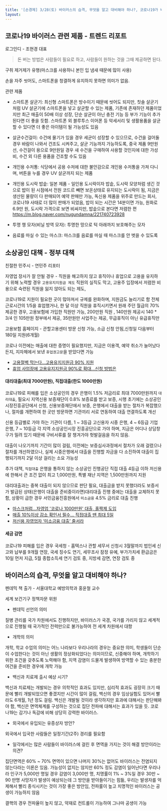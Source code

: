 ```yaml
---
title: '[손경제] 3/28(토) 바이러스의 습격, 무엇을 알고 대비해야 하나?, 코로나19가 바꾼 생활 풍경, 개인위생 제품들'
layout: 
---
```


## 코로나19 바이러스 관련 제품 - 트렌드 리포트 

로그인디 - 조현경 대표
 
> 돈 버는 방법은 사람들이 필요로 하고, 사람들이 원하는 것을 그때 제공하면 된다.

구취 제거제가 유행(마스크를 사용하니 본인 입 냄새 때문에 많이 사용)

손을 자주 씻어도, 스마트폰을 청결하게 유지하지 못하면 의미가 없음.

관련 제품 
  -  스마트폰 살균기: 최신형 스마트폰은 방수이기 때문에 씻어도 되지만, 칫솔 살균기처럼 UV 살균기에 스마트폰을 넣고 살균할 수 있는 제품, 기존에 존재하던 제품이었지만 최근 매출이 50배 이상 성장, 단순 살균이 아닌 충전 기능 등 부가 기능이 추가된다면 더 좋을 듯함. 스마트폰 외 블루투스 이어폰 등 악세서리 및 생활용품을 살균할 수 있다면 더 좋은 아이템이 될 가능성도 있음

  - 살균수건걸이: 수건에 물기가 있을 경우 세균이 성장할 수 있으므로, 수건을 걸어둘 경우 바람이 나와서 건조도 시켜주고, 살균 기능까지 가능하도록, 중국 제품 9만원선, 수건걸이 용으로 9만원일 경우 새 수건을 구매하여 사용할 것인지에 대한 가성비, 수건 외 다른 용품을 건조할 수도 있음

  - 개인용 수저통: 식당에서 공용 수저에 대한 불안감으로 개인용 수저통을 가져 다니며, 버튼을 누를 경우 UV 살균까지 되는 제품

  - 개인용 도시락 밥솥: 일본 제품 - 일인용 도시락이자 밥솥, 도시락 모양처럼 생긴 것으로 밥이 된 시점에서 전원 코드르 빼면 보온상태로 유지되는 도시락이 됨, 지금은 생산된 물량이 다 판매되어 예약 판매만 가능, 독신용 제품을 위주로 만드는 회사, 코로나19 사태로 더 많이 판매가 되었음, 밥이 되는 시간은 14분이면 가능, 원화로 6.9만 원, 도시락 가격으로 보면 비싸지만, 밥솥으로 본다면 저렴한 편 https://m.blog.naver.com/nugundamna/221740723928

  - 투명 챙 모자(비닐 방역 모자): 투명한 망으로 턱 아래까지 보호해주는 모자
  - 음료를 마실 수 있는 마스크: 마스크를 음료를 마실 때 마스크를 안 벗을 수 있도록
  


## 소상공인 대책 - 정부 대책

친절한 민주시 - 연민주 리포터

자영업 장사가 잘 안될 경우 - 직원을 해고하지 않고 휴직이나 휴업으로 고용을 유지하기 위해 노력할 경우 `고용유지지원금 제도` 직원의 실직도 막고, 고용주 입장에서 저렴한 비용으로 숙련된 직원을 잃지 않아도 되는 제도,

코로나19로 지원이 필요한 곳이 많아져서 규제를 완화하며, 지원금도 늘리기로 함
전체 근로시간의 1/5을 휴업했거나, 한 달 이상 직원을 휴직시키면서 원래 주던 월급의 70% 제공한 경우, 고용보험에 가입한 직원만 가능,  200만원 직원 , 140만원 제공시 140 * 3/4 인 105만원 정부에서 제공, 35만원만 사업주는 제공, 무급휴직이 아닌 유급휴직만 

고용보험 홈페이지 - 관할고용센터 방문 신청 가능, 소급 신청 안됨,신청일 다음부터 180일 지원(6개월) 

코로나 이전에는 매출에 대한 증명이 필요했지만, 지금은 이용객, 예약 취소가 늘어났다든지, 지자체에서 보낸 `휴업권고문`을 받았다면 가능

* [고용절벽 막는다...고용유지지원금 90% 지원](https://www.ytn.co.kr/_ln/0102_202003252230283993)
* [휴업 사업장에 고용유지지원금 90%로 확대…신청 방법은](https://cnbc.sbs.co.kr/article/10000977735?division=DAUM)

#### 대리대출(최대 7000만원), 직접대출(한도 1000만원)

코로나19로 피해를 입은 소상공인의 경우 은행이 1.5% 저금리로 최대 7000만원까지 `대리대출`, 필요시 지역신용 보증재단이 0.8% 보증료를 받고 보증, 시행 초기에는 소상공인시장진흥공단에서 신청, 신용보증재단에서 보증, 은행에서 대출을 받는 절차가 복잡했으나, 절차를 개편하여 한 곳만 방문하면 기관끼리 서로 연동하여 대출 연결하도록 개선

신용 등급별로 가야 하는 기관이 다름, 1 ~ 3등급 고신용자 시중 은행, 4 ~ 6등급 기업은행, 7 ~ 10등급 각 지역 소상공인시장 진흥공단으로 가야 하며, 지금은 어디나 상담창구가 밀려 있기 때문에 구비서류를 잘 챙겨가야 헛발걸음을 하지 않음.

대출이 나오기까지 기간이 많이 걸림, 이전에는 보증심사과정에서 절차가 오래 걸렸으나 절차를 개선하였으나, 실제 시중은행에서 대출을 진행할 자금을 다 소진하여 대출이 집행되기까지 2달 이상 걸리는 소요 가능성

추가 대책, `직접대출` 은행을 통하지 않는 소상공인 진행공단 직접 대출 4등급 이하 저신용에 한해서 큰 조건 없이 최고 1,000만원, 특별 재난 지역은 1,500만원까지 지원

대리대출과는 중복 대출이 되지 않으므로 판단 필요, 대출금을 받지 못했더라도 보증서가 발급된 상태(은행이 대출을 준비중이라면)대리대출 진행 중에는 대출을 교체하지 못함, 상황이 급한 경우 서민금융진흥원에서  `미소금융` 4.5% 금리로 대출 진행

* [마스크처럼…자영업 '코로나 1000만원' 대출, 홀짝제 도입](https://news.mt.co.kr/mtview.php?no=2020032714413046105&outlink=1&ref=https%3A%2F%2Fsearch.daum.net)
* [매출 10%이상 감소 확인서 필수… 직접대출 땐 최대 5일](https://www.seoul.co.kr/news/newsView.php?id=20200327017027&wlog_tag3=daum)
* [저신용 자영업자 ‘미소금융 대출’ 줄서라](http://news.heraldcorp.com/view.php?ud=20200326000588)


#### 세금 감면

코로나19 피해를 입은 경우 국세청 - 홈텍스나 관할 세무서 신청시 3월말까지 법인세 신고와 납부를 9개월 연장, 국세 징수도 연기, 세무조사 잠정 유예, 부가가치세 환급금은 10일 먼저 지급, 5월 종합소득세 연기 검토 중, 지방세 감면, 연장 검토 중


## 바이러스의 습격, 무엇을 알고 대비해야 하나?

펜데믹 책 출가 - 서울대학교 예방의학과 홍윤철 교수

세계 보건기구 정책자문 위원

* 펜데믹 선언의 의미 

질병 관리를 국가 차원에서도 진행하지만, 바이러스가 국경, 국가를 가리지 않고 세계적으로 진행될 때 국가적인 전력만으로 불가능하여 전 세계 차원에서 대항

* 개학의 의미

개학, 학교 수업의 의미는 어느 나라보다 우리나라의 경우는 중요한 의미, 학생들이 단순이 수업한다는 것이 아닌 생활의 정상화되었다는 의미이므로, 신중해야 하며, 개학하기 위한 조건을 갖추도록 노력해야 함, 지역 감염이 드물게 발생하여 방역할 수 있는 충분한 여건을 준비한 경우에 개학 가능

* 백신과 치료제 출시 예상 시기?

백신과 치료제는 개발되는 경우 의학적인 효과도 있지만, 심리적 효과도 굉장히 크기 때문에 빨리 개발되었으면 좋겠지만 시간이 많이 걸림, 백신의 경우 임상실험도 있어서 빨라도 6개월, 1년 정도 걸림. 백신은 개발될 것이라 생각하지만 효과에 대해서는 판단해봐야 함, 백신은 면역체계를 구성하는 것으로 집단 전파에 대해서는 효과가 있을 듯. 코로나19는 감기나 독감에 비해 상당히 강력한 바이러스. 

* 외국에서 유입되는 유증상자 방안?

외국에서 입국한 사람들은 일정기간(2주) 경리를 필요함

* 일각에서는 많은 사람들이 바이러스에 걸린 후 면역을 가지는 것이 해결 방안이라는 의견?

집단면역은 60% ~ 70% 면역이 있으면 나머지 30%는 없어도 바이러스는 전염되지 않는다라는 이론은 있음. 가능성이 없지는 않지만 60% 정도 감염이 일어난다면 우리나라 인구가 5,000만 명일 경우 감염이 3,000만 명, 치명률이 1% ~ 3%일 경우 30만 ~ 90 만명 사망자가 발생이 예상되는데 그 방안을 받아들이기는 힘듦, 우리는 발생자를 억제해서 빨리 종식시키는 것이 가장 좋은 방안임, 전파률이 높고 치명적인 바이러스는 공생이 가능하지 않음

결핵의 경우 전파율이 높지 않고, 약재로 컨트롤이 가능하여 그나마 공생이 가능



